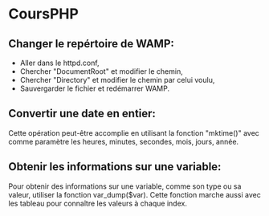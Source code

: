 # CoursPHP

## Changer le repértoire de WAMP:

- Aller dans le httpd.conf,
- Chercher "DocumentRoot" et modifier le chemin,
- Chercher "Directory" et modifier le chemin par celui voulu,
- Sauvergarder le fichier et redémarrer WAMP.

## Convertir une date en entier:

Cette opération peut-être accomplie en utilisant la fonction "mktime()" avec comme paramètre les heures, minutes, secondes, mois, jours, année.

## Obtenir les informations sur une variable:

Pour obtenir des informations sur une variable, comme son type ou sa valeur, utiliser la fonction var_dump($var). Cette fonction marche aussi avec les tableau pour connaître les valeurs à chaque index.
